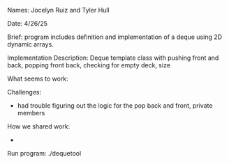 Names: Jocelyn Ruiz and Tyler Hull

Date: 4/26/25

Brief: program includes definition and implementation of a deque using 2D dynamic arrays.


Implementation Description: Deque template class with pushing front and back, popping front back, checking for empty deck, size

What seems to work:


Challenges:

- had trouble figuring out the logic for the pop back and front, private members 

How we shared work:

-

Run program: ./dequetool

